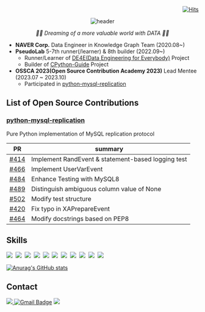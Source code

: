 <div align=right>
  
[![Hits](https://hits.seeyoufarm.com/api/count/incr/badge.svg?url=https%3A%2F%2Fgithub.com%2Fheehehe&count_bg=%23686060&title_bg=%23090909&icon=github.svg&icon_color=%23E7E7E7&title=hits&edge_flat=false)](https://hits.seeyoufarm.com)
  
</div>

<div align=center>

![header](https://capsule-render.vercel.app/api?type=waving&color=gradient&height=200&section=header&text=Welcome%20to%20heehehe's%20Github&fontSize=55&animation=twinkling)

</div>

<div align=center>
  
_👩‍💻 Dreaming of a more valuable world with DATA 👩‍💻_

</div>

- **NAVER Corp.** Data Engineer in Knowledge Graph Team (2020.08~)
- **PseudoLab** 5-7th runner(/learner) & 8th builder (2022.09~)
    - Runner/Learner of [DE4E(Data Engineering for Everybody)](https://github.com/Pseudo-Lab/data-engineering-for-everybody) Project
    - Builder of [CPython-Guide](https://github.com/Pseudo-Lab/CPython-Guide) Project
- **OSSCA 2023(Open Source Contribution Academy 2023)** Lead Mentee (2023.07 ~ 2023.10)
    - Participated in [python-mysql-replication](https://github.com/23-OSSCA-python-mysql-replication/python-mysql-replication)

## List of Open Source Contributions
### [python-mysql-replication](https://github.com/julien-duponchelle/python-mysql-replication)
Pure Python implementation of MySQL replication protocol

PR | summary
--|--
[#414](https://github.com/julien-duponchelle/python-mysql-replication/pull/414) | Implement RandEvent & statement-based logging test
[#466](https://github.com/julien-duponchelle/python-mysql-replication/pull/466) | Implement UserVarEvent
[#484](https://github.com/julien-duponchelle/python-mysql-replication/pull/484) | Enhance Testing with MySQL8
[#489](https://github.com/julien-duponchelle/python-mysql-replication/pull/489) | Distinguish ambiguous column value of None
[#502](https://github.com/julien-duponchelle/python-mysql-replication/pull/502) | Modify test structure
[#420](https://github.com/julien-duponchelle/python-mysql-replication/pull/420) | Fix typo in XAPrepareEvent
[#464](https://github.com/julien-duponchelle/python-mysql-replication/pull/464) | Modify docstrings based on PEP8

## Skills

<img src="https://img.shields.io/badge/Python-3766AB?style=flat-square&logo=Python&logoColor=white"/>&nbsp;
<img src="https://img.shields.io/badge/Django-092E20?style=flat-square&logo=Django&logoColor=white"/>&nbsp;
<img src="https://img.shields.io/badge/Linux-FCC624?style=flat-square&logo=Linux&logoColor=white"/>&nbsp;
<img src="https://img.shields.io/badge/Jenkins-D24939?style=flat-square&logo=Jenkins&logoColor=white"/>&nbsp;
<img src="https://img.shields.io/badge/Airflow-017CEE?style=flat-square&logo=Apache Airflow&logoColor=white"/>&nbsp;
<img src="https://img.shields.io/badge/Tableau-E97627?style=flat-square&logo=Tableau&logoColor=white"/>&nbsp;
<img src="https://img.shields.io/badge/PyTorch-EE4C2C?style=flat-square&logo=PyTorch&logoColor=white"/>&nbsp;
<img src="https://img.shields.io/badge/R-276DC3?style=flat-square&logo=R&logoColor=white"/>&nbsp;
<img src="https://img.shields.io/badge/html-E34F26?style=flat-square&logo=HTML5&logoColor=white"/>&nbsp;
<img src="https://img.shields.io/badge/css-1572B6?style=flat-square&logo=CSS3&logoColor=white"/>&nbsp;
<img src="https://img.shields.io/badge/C++-00599C?style=flat-square&logo=C%2B%2B&logoColor=white"/>

[![Anurag's GitHub stats](https://github-readme-stats-git-masterrstaa-rickstaa.vercel.app/api?username=heehehe)](https://github.com/anuraghazra/github-readme-stats) 
<!-- [![Top Langs](https://github-readme-stats-git-masterrstaa-rickstaa.vercel.app/api/top-langs/?username=heehehe&layout=compact)](https://github.com/anuraghazra/github-readme-stats) -->

## Contact

<a href="https://www.linkedin.com/in/heeseon-cheon"><img src="https://img.shields.io/badge/LinkedIn-0A66C2?style=flat-square&logo=LinkedIn&logoColor=white"/> [![Gmail Badge](https://img.shields.io/badge/Gmail-EA4335?style=flat-square&logo=Gmail&logoColor=white&link=mailto:heeseon0315@gmail.com)](mailto:heeseon.cheon@gmail.com) <a href="https://heehehe-ds.tistory.com/"><img src="https://img.shields.io/badge/Tistory-000000?style=flat-square"/>


<!--
**heehehe/heehehe** is a ✨ _special_ ✨ repository because its `README.md` (this file) appears on your GitHub profile.

<img src="https://img.shields.io/badge/[텍스트]-[컬러코드]?style=flat-square&logo=[simpleicons에서의_아이콘명]&logoColor=white"/>
![followers](https://img.shields.io/github/followers/heehehe?style=social)

Here are some ideas to get you started:

- 🔭 I’m currently working on ...
- 🌱 I’m currently learning ...
- 👯 I’m looking to collaborate on ...
- 🤔 I’m looking for help with ...
- 💬 Ask me about ...
- 📫 How to reach me: ...
- 😄 Pronouns: ...
- ⚡ Fun fact: ...
-->
